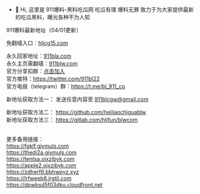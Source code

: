 - 👋 Hi, 这里是 911爆料-黑料吃瓜网 吃瓜有理 爆料无罪
致力于为大家提供最新的吃瓜黑料，曝光各种不为人知

911爆料最新地址（04/01更新）

免翻墙入口：[hljcg15.com](https://hljcg15.com)<br>

永久回家地址：[911bla.com](https://911bla.com)<br>
永久主页需翻墙：[911blw.com](https://911blw.com)<br>
官方分享扣群：[点击加入](http://b.rjorwsdnt41.cn/s/QGMT)<br>
官方推特：https://twitter.com/911bl22<br>
官方电报（telegram）群：https://t.me/bl_911_co<br>

新地址获取方法一： 发送任意内容至 911blcgw@gmail.com

新地址获取方法二： https://github.com/heiliaochiguablw<br>
新地址获取方法三： https://gitlab.com/hljfun/blwcom<br>


<br>更多备用链接：<br>
https://fgklf.gjymuls.com<br>
https://thedj2a.gjymuls.com<br>
https://tentsa.ojxzibyk.com<br>
https://apple2.ojxzibyk.com<br>
https://zdherf6.bbhwpyz.xyz<br>
https://lrfweeb6.jrgtil.com<br>
https://dpwbsd5f03dku.cloudfront.net<br>
